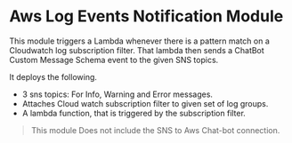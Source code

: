 # Aws Log Events Notification Module 
This module triggers a Lambda whenever there is a pattern match on a Cloudwatch log subscription filter. That lambda then sends a ChatBot Custom Message Schema event to the given SNS topics.

It deploys the following.
- 3 sns topics: For Info, Warning and Error messages.
- Attaches Cloud watch subscription filter to given set of log groups.
- A lambda function, that is triggered by the subscription filter.

> This module Does not include the SNS to Aws Chat-bot connection.  
 
